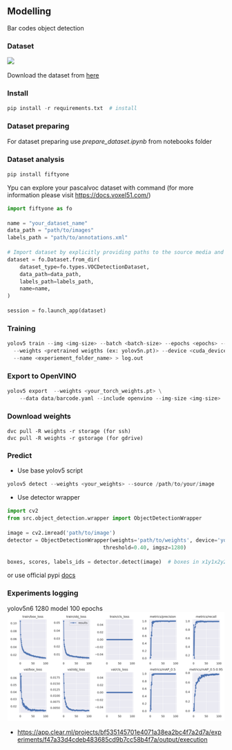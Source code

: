 ## Modelling

Bar codes object detection

### Dataset

![](./assets/barcodes.png)

Download the dataset from [here](https://disk.yandex.ru/d/nk-h0vv20EZvzg)

### Install

```python
pip install -r requirements.txt  # install
```

### Dataset preparing

For dataset preparing use *prepare_dataset.ipynb* from notebooks folder

### Dataset analysis

```python
pip install fiftyone
```

Ypu can explore your pascalvoc dataset with command (for more information please visit https://docs.voxel51.com/)

```python
import fiftyone as fo

name = "your_dataset_name"
data_path = "path/to/images"
labels_path = "path/to/annotations.xml"

# Import dataset by explicitly providing paths to the source media and labels
dataset = fo.Dataset.from_dir(
    dataset_type=fo.types.VOCDetectionDataset,
    data_path=data_path,
    labels_path=labels_path,
    name=name,
)

session = fo.launch_app(dataset)
```

### Training

```python
yolov5 train --img <img-size> --batch <batch-size> --epochs <epochs> --data data/barcode.yaml \
  --weights <pretrained weigths (ex: yolov5n.pt)> --device <cuda_device_id> --project <project_name> \
  --name <experiement_folder_name> > log.out
```

### Export to OpenVINO

```python
yolov5 export  --weights <your_torch_weights.pt> \
    --data data/barcode.yaml --include openvino --img-size <img-size>
```

### Download weights

```
dvc pull -R weights -r storage (for ssh)
dvc pull -R weights -r gstorage (for gdrive)
```

### Predict

* Use base yolov5 script
```python
yolov5 detect --weights <your_weights> --source /path/to/your/image
```

* Use detector wrapper
```python
import cv2
from src.object_detection.wrapper import ObjectDetectionWrapper

image = cv2.imread('path/to/image')
detector = ObjectDetectionWrapper(weights='path/to/weights', device='your_device',
                               threshold=0.40, imgsz=1280)

boxes, scores, labels_ids = detector.detect(image)  # boxes in x1y1x2y2 format
```
or use official pypi [docs](https://pypi.org/project/yolov5/)


### Experiments logging
yolov5n6 1280 model 100 epochs
![](./assets/results.png)
* https://app.clear.ml/projects/bf535145701e4071a38ea2bc4f7a2d7a/experiments/f47a33d4cdeb483685cd9b7cc58b4f7a/output/execution